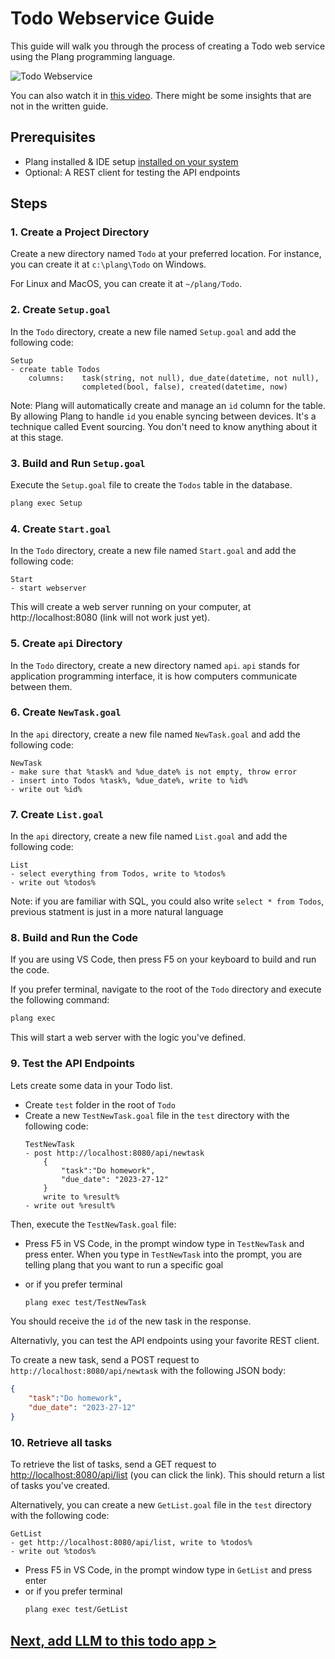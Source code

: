 # Todo Webservice Guide

This guide will walk you through the process of creating a Todo web service using the Plang programming language. 

![Todo Webservice](https://img.youtube.com/vi/oE3NC4zmRA4/0.jpg)

You can also watch it in [this video](https://www.youtube.com/watch?v=abew4btk34). There might be some insights that are not in the written guide.

## Prerequisites

- Plang installed & IDE setup [installed on your system](Install.md)
- Optional: A REST client for testing the API endpoints

## Steps

### 1. Create a Project Directory

Create a new directory named `Todo` at your preferred location. For instance, you can create it at `c:\plang\Todo` on Windows.

For Linux and MacOS, you can create it at `~/plang/Todo`.

### 2. Create `Setup.goal`

In the `Todo` directory, create a new file named `Setup.goal` and add the following code:

```plang
Setup
- create table Todos 
    columns:    task(string, not null), due_date(datetime, not null), 
                completed(bool, false), created(datetime, now)
```

Note: Plang will automatically create and manage an `id` column for the table. By allowing Plang to handle `id` you enable syncing between devices. It's a technique called Event sourcing. You don't need to know anything about it at this stage.

### 3. Build and Run `Setup.goal`

Execute the `Setup.goal` file to create the `Todos` table in the database.

```bash
plang exec Setup
```

### 4. Create `Start.goal`

In the `Todo` directory, create a new file named `Start.goal` and add the following code:

```plang
Start
- start webserver
```
This will create a web server running on your computer, at http://localhost:8080 (link will not work just yet).

### 5. Create `api` Directory

In the `Todo` directory, create a new directory named `api`. `api` stands for application programming interface, it is how computers communicate between them.

### 6. Create `NewTask.goal`

In the `api` directory, create a new file named `NewTask.goal` and add the following code:

```plang
NewTask
- make sure that %task% and %due_date% is not empty, throw error
- insert into Todos %task%, %due_date%, write to %id%
- write out %id%
```

### 7. Create `List.goal`

In the `api` directory, create a new file named `List.goal` and add the following code:

```plang
List
- select everything from Todos, write to %todos%
- write out %todos%
```
Note: if you are familiar with SQL, you could also write `select * from Todos`, previous statment is just in a more natural language

### 8. Build and Run the Code
If you are using VS Code, then press F5 on your keyboard to build and run the code.

If you prefer terminal, navigate to the root of the `Todo` directory and execute the following command:

```bash
plang exec
```

This will start a web server with the logic you've defined.

### 9. Test the API Endpoints

Lets create some data in your Todo list.

- Create `test` folder in the root of `Todo`
- Create a new `TestNewTask.goal` file in the `test` directory with the following code:
    ```plang
    TestNewTask
    - post http://localhost:8080/api/newtask
        {
            "task":"Do homework",
            "due_date": "2023-27-12"
        }
        write to %result%
    - write out %result%
    ```

Then, execute the `TestNewTask.goal` file:

- Press F5 in VS Code, in the prompt window type in `TestNewTask` and press enter. When you type in `TestNewTask` into the prompt, you are telling plang that you want to run a specific goal
- or if you prefer terminal

    ```bash
    plang exec test/TestNewTask
    ```

You should receive the `id` of the new task in the response.

Alternativly, you can test the API endpoints using your favorite REST client.

To create a new task, send a POST request to `http://localhost:8080/api/newtask` with the following JSON body:

```json
{
    "task":"Do homework",
    "due_date": "2023-27-12"
}
```
### 10. Retrieve all tasks

To retrieve the list of tasks, send a GET request to [http://localhost:8080/api/list](http://localhost:8080/api/list) (you can click the link). This should return a list of tasks you've created.

Alternatively, you can create a new `GetList.goal` file in the `test` directory with the following code:

```plang
GetList 
- get http://localhost:8080/api/list, write to %todos%
- write out %todos%
```

- Press F5 in VS Code, in the prompt window type in `GetList` and press enter
- or if you prefer terminal
    ```bash
    plang exec test/GetList
    ```

## [Next, add LLM to this todo app >](./Todo_Llm.md)